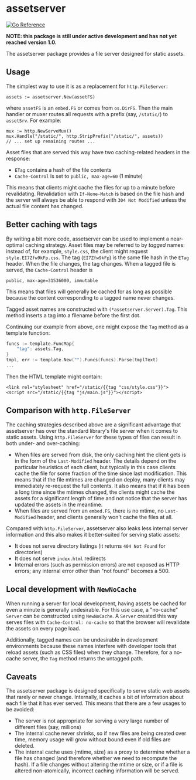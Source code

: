 # assetserver

[![Go Reference](https://pkg.go.dev/badge/github.com/cespare/assetserver.svg)](https://pkg.go.dev/github.com/cespare/assetserver)

**NOTE: this package is still under active development and has not yet reached
version 1.0.**

The assetserver package provides a file server designed for static assets.

## Usage

The simplest way to use it is as a replacement for `http.FileServer`:

    assets := assetserver.New(assetFS)

where `assetFS` is an `embed.FS` or comes from `os.DirFS`. Then the main handler
or muxer routes all requests with a prefix (say, `/static/`) to `assetSrv`. For
example:

    mux := http.NewServeMux()
    mux.Handle("/static/", http.StripPrefix("/static/", assets))
    // ... set up remaining routes ...

Asset files that are served this way have two caching-related headers in the
response:

* `ETag` contains a hash of the file contents
* `Cache-Control` is set to `public, max-age=60` (1 minute)

This means that clients might cache the files for up to a minute before
revalidating. Revalidation with `If-None-Match` is based on the file hash and
the server will always be able to respond with `304 Not Modified` unless the
actual file content has changed.

## Better caching with tags

By writing a bit more code, assetserver can be used to implement a near-optimal
caching strategy. Asset files may be referred to by *tagged* names: instead of,
for example, `style.css`, the client might request `style.EI7Zfw9kFp.css`. The
tag (`EI7Zfw9kFp`) is the same file hash in the `ETag` header. When the file
changes, the tag changes. When a tagged file is served, the `Cache-Control`
header is

    public, max-age=31536000, immutable

This means that files will generally be cached for as long as possible because
the content corresponding to a tagged name never changes.

Tagged asset names are constructed with `(*assetserver.Server).Tag`. This method
inserts a tag into a filename before the first dot.

Continuing our example from above, one might expose the `Tag` method as a
template function:

``` go
funcs := template.FuncMap{
	"tag": assets.Tag,
}
tmpl, err := template.New("").Funcs(funcs).Parse(tmplText)
...
```

Then the HTML template might contain:

```
<link rel="stylesheet" href="/static/{{tag "css/style.css"}}">
<script src="/static/{{tag "js/main.js"}}"></script>
```

## Comparison with `http.FileServer`

The caching strategies described above are a significant advantage that
assetserver has over the standard library's file server when it comes to static
assets. Using `http.FileServer` for these types of files can result in both
under- and over-caching:

* When files are served from disk, the only caching hint the client gets is in
  the form of the `Last-Modified` header. The details depend on the particular
  heuristics of each client, but typically in this case clients cache the file
  for some fraction of the time since last modification. This means that if the
  file mtimes are changed on deploy, many clients may immediately re-request the
  full contents. It also means that if it has been a long time since the mtimes
  changed, the clients might cache the assets for a significant length of time
  and not notice that the server has updated the assets in the meantime.
* When files are served from an `embed.FS`, there is no mtime, no
  `Last-Modified` header, and clients generally won't cache the files at all.

Compared with `http.FileServer`, assetserver also leaks less internal server
information and this also makes it better-suited for serving static assets:

* It does not serve directory listings (it returns `404 Not Found` for directories)
* It does not serve `index.html` redirects
* Internal errors (such as permission errors) are not exposed as HTTP errors;
  any internal error other than "not found" becomes a 500.

## Local development with `NewNoCache`

When running a server for local development, having assets be cached for even a
minute is generally undesirable. For this use case, a "no-cache" `Server` can be
constructed using `NewNoCache`. A `Server` created this way serves files with
`Cache-Control: no-cache` so that the browser will revalidate the assets on
every page load.

Additionally, tagged names can be undesirable in development environments
because these names interfere with developer tools that reload assets (such as
CSS files) when they change. Therefore, for a no-cache server, the `Tag` method
returns the untagged path.

## Caveats

The assetserver package is designed specifically to serve static web assets that
rarely or never change. Internally, it caches a bit of information about each
file that it has ever served. This means that there are a few usages to be
avoided:

* The server is not appropriate for serving a very large number of different
  files (say, millions)
* The internal cache never shrinks, so if new files are being created over time,
  memory usage will grow without bound even if old files are deleted.
* The internal cache uses {mtime, size} as a proxy to determine whether a file
  has changed (and therefore whether we need to recompute the hash). If a file
  changes without altering the mtime or size, or if a file is altered
  non-atomically, incorrect caching information will be served.
